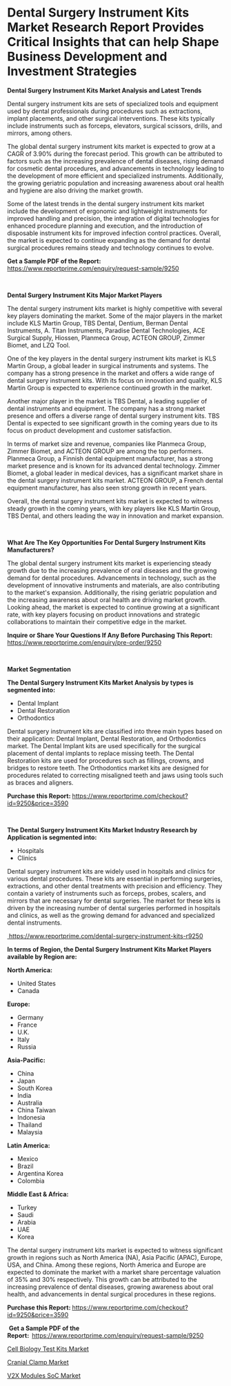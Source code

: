 <p><h1>Dental Surgery Instrument Kits Market Research Report Provides Critical Insights that can help Shape Business Development and Investment Strategies</h1></p><p><strong>Dental Surgery Instrument Kits Market Analysis and Latest Trends</strong></p>
<p><p>Dental surgery instrument kits are sets of specialized tools and equipment used by dental professionals during procedures such as extractions, implant placements, and other surgical interventions. These kits typically include instruments such as forceps, elevators, surgical scissors, drills, and mirrors, among others.</p><p>The global dental surgery instrument kits market is expected to grow at a CAGR of 3.90% during the forecast period. This growth can be attributed to factors such as the increasing prevalence of dental diseases, rising demand for cosmetic dental procedures, and advancements in technology leading to the development of more efficient and specialized instruments. Additionally, the growing geriatric population and increasing awareness about oral health and hygiene are also driving the market growth.</p><p>Some of the latest trends in the dental surgery instrument kits market include the development of ergonomic and lightweight instruments for improved handling and precision, the integration of digital technologies for enhanced procedure planning and execution, and the introduction of disposable instrument kits for improved infection control practices. Overall, the market is expected to continue expanding as the demand for dental surgical procedures remains steady and technology continues to evolve.</p></p>
<p><strong>Get a Sample PDF of the Report:&nbsp;</strong> <a href="https://www.reportprime.com/enquiry/request-sample/9250">https://www.reportprime.com/enquiry/request-sample/9250</a></p>
<p>&nbsp;</p>
<p><strong>Dental Surgery Instrument Kits Major Market Players</strong></p>
<p><p>The dental surgery instrument kits market is highly competitive with several key players dominating the market. Some of the major players in the market include KLS Martin Group, TBS Dental, Dentium, Berman Dental Instruments, A. Titan Instruments, Paradise Dental Technologies, ACE Surgical Supply, Hiossen, Planmeca Group, ACTEON GROUP, Zimmer Biomet, and LZQ Tool.</p><p>One of the key players in the dental surgery instrument kits market is KLS Martin Group, a global leader in surgical instruments and systems. The company has a strong presence in the market and offers a wide range of dental surgery instrument kits. With its focus on innovation and quality, KLS Martin Group is expected to experience continued growth in the market.</p><p>Another major player in the market is TBS Dental, a leading supplier of dental instruments and equipment. The company has a strong market presence and offers a diverse range of dental surgery instrument kits. TBS Dental is expected to see significant growth in the coming years due to its focus on product development and customer satisfaction.</p><p>In terms of market size and revenue, companies like Planmeca Group, Zimmer Biomet, and ACTEON GROUP are among the top performers. Planmeca Group, a Finnish dental equipment manufacturer, has a strong market presence and is known for its advanced dental technology. Zimmer Biomet, a global leader in medical devices, has a significant market share in the dental surgery instrument kits market. ACTEON GROUP, a French dental equipment manufacturer, has also seen strong growth in recent years.</p><p>Overall, the dental surgery instrument kits market is expected to witness steady growth in the coming years, with key players like KLS Martin Group, TBS Dental, and others leading the way in innovation and market expansion.</p></p>
<p>&nbsp;</p>
<p><strong>What Are The Key Opportunities For Dental Surgery Instrument Kits Manufacturers?</strong></p>
<p><p>The global dental surgery instrument kits market is experiencing steady growth due to the increasing prevalence of oral diseases and the growing demand for dental procedures. Advancements in technology, such as the development of innovative instruments and materials, are also contributing to the market's expansion. Additionally, the rising geriatric population and the increasing awareness about oral health are driving market growth. Looking ahead, the market is expected to continue growing at a significant rate, with key players focusing on product innovations and strategic collaborations to maintain their competitive edge in the market.</p></p>
<p><strong>Inquire or Share Your Questions If Any Before Purchasing This Report:</strong> <a href="https://www.reportprime.com/enquiry/pre-order/9250">https://www.reportprime.com/enquiry/pre-order/9250</a></p>
<p>&nbsp;</p>
<p><strong>Market Segmentation</strong></p>
<p><strong>The Dental Surgery Instrument Kits Market Analysis by types is segmented into:</strong></p>
<p><ul><li>Dental Implant</li><li>Dental Restoration</li><li>Orthodontics</li></ul></p>
<p><p>Dental surgery instrument kits are classified into three main types based on their application: Dental Implant, Dental Restoration, and Orthodontics market. The Dental Implant kits are used specifically for the surgical placement of dental implants to replace missing teeth. The Dental Restoration kits are used for procedures such as fillings, crowns, and bridges to restore teeth. The Orthodontics market kits are designed for procedures related to correcting misaligned teeth and jaws using tools such as braces and aligners.</p></p>
<p><strong>Purchase this Report:&nbsp;</strong><a href="https://www.reportprime.com/checkout?id=9250&price=3590">https://www.reportprime.com/checkout?id=9250&price=3590</a></p>
<p>&nbsp;</p>
<p><strong>The Dental Surgery Instrument Kits Market Industry Research by Application is segmented into:</strong></p>
<p><ul><li>Hospitals</li><li>Clinics</li></ul></p>
<p><p>Dental surgery instrument kits are widely used in hospitals and clinics for various dental procedures. These kits are essential in performing surgeries, extractions, and other dental treatments with precision and efficiency. They contain a variety of instruments such as forceps, probes, scalers, and mirrors that are necessary for dental surgeries. The market for these kits is driven by the increasing number of dental surgeries performed in hospitals and clinics, as well as the growing demand for advanced and specialized dental instruments.</p></p>
<p><a href="https://www.reportprime.com/dental-surgery-instrument-kits-r9250">&nbsp;https://www.reportprime.com/dental-surgery-instrument-kits-r9250</a></p>
<p><strong>In terms of Region, the Dental Surgery Instrument Kits Market Players available by Region are:</strong></p>
<p>
    <p> <strong> North America: </strong>
        <ul>
            <li>United States</li>
            <li>Canada</li>
        </ul>
        </p> 
    <p> <strong> Europe: </strong>
        <ul>
            <li>Germany</li>
            <li>France</li>
            <li>U.K.</li>
            <li>Italy</li>
            <li>Russia</li>
        </ul>
        </p> 
    <p> <strong> Asia-Pacific: </strong>
        <ul>
            <li>China</li>
            <li>Japan</li>
            <li>South Korea</li>
            <li>India</li>
            <li>Australia</li>
            <li>China Taiwan</li>
            <li>Indonesia</li>
            <li>Thailand</li>
            <li>Malaysia</li>
        </ul>
        </p> 
    <p> <strong> Latin America: </strong>
        <ul>
            <li>Mexico</li>
            <li>Brazil</li>
            <li>Argentina Korea</li>
            <li>Colombia</li>
        </ul>
        </p> 
    <p> <strong> Middle East & Africa: </strong>
        <ul>
            <li>Turkey</li>
            <li>Saudi</li>
            <li>Arabia</li>
            <li>UAE</li>
            <li>Korea</li>
        </ul>
    </p>
    </p>
<p><p>The dental surgery instrument kits market is expected to witness significant growth in regions such as North America (NA), Asia Pacific (APAC), Europe, USA, and China. Among these regions, North America and Europe are expected to dominate the market with a market share percentage valuation of 35% and 30% respectively. This growth can be attributed to the increasing prevalence of dental diseases, growing awareness about oral health, and advancements in dental surgical procedures in these regions.</p></p>
<p><strong>Purchase this Report: </strong><a href="https://www.reportprime.com/checkout?id=9250&price=3590">https://www.reportprime.com/checkout?id=9250&price=3590</a></p>
<p>&nbsp;<strong>Get a Sample PDF of the Report:&nbsp;&nbsp;</strong><a href="https://www.reportprime.com/enquiry/request-sample/9250">https://www.reportprime.com/enquiry/request-sample/9250</a></p>
<p><strong></strong></p>
<p><p><a href="https://www.linkedin.com/pulse/cell-biology-test-kits-market-size-evaluating-its-trends-growth-sqjbe?trackingId=zEe0vUagkiUGiM4QHFSKXg%3D%3D">Cell Biology Test Kits Market</a></p><p><a href="https://www.linkedin.com/pulse/cranial-clamp-market-research-report-reveals-latest-trends-gcehf?trackingId=lIx%2FN8XHuXAfJ4pxALuGLA%3D%3D">Cranial Clamp Market</a></p><p><a href="https://www.linkedin.com/pulse/decoding-v2x-modules-soc-market-deep-dive-latest-trends-mbgff?trackingId=IVaTgdtOxH8vdL6ns0xOGg%3D%3D">V2X Modules SoC Market</a></p></p>